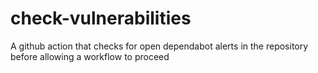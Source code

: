 # check-vulnerabilities
A github action that checks for open dependabot alerts in the repository before allowing a workflow to proceed
